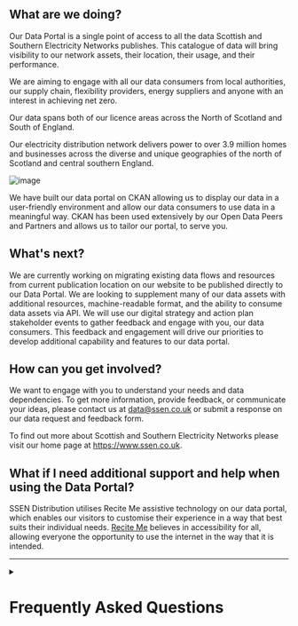 <a name="top"></a>

## What are we doing?

Our Data Portal is a single point of access to all the data Scottish and Southern Electricity Networks publishes. This catalogue of data will bring visibility to our network assets, their location, their usage, and their performance.

We are aiming to engage with all our data consumers from local authorities, our supply chain, flexibility providers, energy suppliers and anyone with an interest in achieving net zero.

Our data spans both of our licence areas across the North of Scotland and South of England.

Our electricity distribution network delivers power to over 3.9 million homes and businesses across the diverse and unique geographies of the north of Scotland and central southern England.

![image](https://github.com/datopian/ssen-content/assets/20338818/c1fa5659-2f67-4646-bd9f-0d399cb592e8)

We have built our data portal on CKAN allowing us to display our data in a user-friendly environment and allow our data consumers to use data in a meaningful way. CKAN has been used extensively by our Open Data Peers and Partners and allows us to tailor our portal, to serve you.

## What's next?

We are currently working on migrating existing data flows and resources from current publication location on our website to be published directly to our Data Portal. We are looking to supplement many of our data assets with additional resources, machine-readable format, and the ability to consume data assets via API. We will use our digital strategy and action plan stakeholder events to gather feedback and engage with you, our data consumers. This feedback and engagement will drive our priorities to develop additional capability and features to our data portal.

## How can you get involved?

We want to engage with you to understand your needs and data dependencies. To get more information, provide feedback, or communicate your ideas, please contact us at data@ssen.co.uk or submit a response on our data request and feedback form.

To find out more about Scottish and Southern Electricity Networks please visit our home page at https://www.ssen.co.uk.

## What if I need additional support and help when using the Data Portal?
SSEN Distribution utilises Recite Me assistive technology on our data portal, which enables our visitors to customise their experience in a way that best suits their individual needs.
[Recite Me](https://reciteme.com/news/digital-accessibility/) believes in accessibility for all, allowing everyone the opportunity to use the internet in the way that it is intended.

___

<details>
    <Summary><h1>Frequently Asked Questions</h1></Summary>
  
## :grey_question: Where is the data portal hosted?
The SSEN Distribution Data Portal is currently hosted on Datopian Servers.

## Can I trust the data?
At SSEN Distribution we have implemented a data quality framework in which we work with data owners and stewards to identify appropriate measures to assess the quality of the data we publish. SSEN Distribution are working to understand how we best present this information to you, the data consumer. 
We also believe that data quality should not be a barrier to sharing our data assets and that quality is subjective to the use case and have implemented a data asset feedback process which you can access [here](https://forms.office.com/e/tKYxkTWS0n). 

## How is new data added?
We are working on retrospectively migrating all existing data asset publications from various sources to our data portal and this will be happening over the coming months.
We will engage with you, our data consumer, through stakeholder engagement events such as the digital action plan update, as well as directly through emails at data@ssen.co.uk and via the [Data Request and Feedback Form](https://forms.office.com/e/tKYxkTWS0n).

## Where can I show case the work I have done with your data and share with the wider data community?
To showcase what work, research, or benefits you have delivered using our data please get in contact with us at data@ssen.co.uk or via the [Data Request and Feedback Form](https://forms.office.com/e/tKYxkTWS0n).

## What licence are you releasing data under?
SSEN Distribution have opted to use the Creative Commons International Licence for the publication of any open and public data. To find out more about Creative Commons please visit their website [here](https://creativecommons.org/). All of our data assets published under a creative commons licence will have a direct link to how you can use that data. 

## What controls do you have in place around GDPR and personal data?
SSEN Distribution is committed to collecting and using personal data responsibly, securely and fairly. We want people to understand how we use their data and to become a trusted partner with our customers; we protect the personal data of our employees to the same high standards. We ensure that our handling of personal data is carried out in compliance with:
-	The General Data Protection Regulation 2016, the Data Protection Act 2018, and the Data Protection Act 2018 (Ire); and 
-	The Privacy and Communications Regulations 2003/E Privacy Regulation 2011 (Ire)·
-	Policies and procedures put in place by SSE’s Data Protection Officer
Please find more information on our Privacy Notice [here](https://www.ssen.co.uk/privacy-notice/).

## How do I inform you that I want some data removed because I believe it is personal or sensitive data?
You can contact the Data Portal team directly at data@ssen.co.uk 
- If you would like to contact us in relation to your rights, or if you are unhappy with how we’ve handled your information, you may contact us as follows:
  - Email: distributiondataprotection@sse.com
  - Address: Distribution Data Protection Team, 2nd Floor, SSEN, Inveralmond House, 200 Dunkeld Road, Perth PH1 3AQ.
- If you would like to contact our Data Protection Officer, you may do so using the following details:
  - Email: GroupDPO@sse.com
  - Address: Data Protection Officer, No. 1 Forbury Place, 43 Forbury Road, Reading, RG1 3JH.
- If you’re not satisfied with our response to any complaint or believe our processing of your information does not comply with data protection law, you can make a complaint to the Information Commissioner’s Office (ICO) using the following details:
  - Address: Information Commissioner’s Office, Wycliffe House, Water Lane, Wilmslow, Cheshire, SK9 5AF.
  - Telephone Number: 0303 123 1113.
  - Website: https://www.ico.org.uk

## Who are you working with to make data open and accessible?
SSEN Distribution have been working with Icebreaker One to understand what we can do to best engage with Open Data. This includes considering a number of factors such as Data Sharing Use Cases, Technology Requirements, Data Flows, Critical Roles and Stakeholders, as well as our data platforms, data assets, and key barriers to engagement. 
We will continue to work with Icebreaker One to understand how we expand past open data publication and engage with the data sharing requirements of the wider energy industry and journey to net zero. This includes consideration of the Icebreaker One Trust Framework and Digital Spine.

## How much historic data will SSEN Distribution maintain on the portal?
In alignment with data best practice we will aim to meet reasonable expectations for historical data publications on a case by case basis. Overtime we will look to improve our historical storage and access on the platform, however may archive records where necessary, but they will remain accessible behind a data request. 

## Why have you chosen CKAN for your data portal?
We have built our data portal on CKAN allowing us to display our data in a user-friendly environment and allow our data consumers to use data in a meaningful way. CKAN has been used extensively by our Open Data Peers and Partners and allows us to tailor our portal, to serve you. 
</details>

<a name="top"></a>
